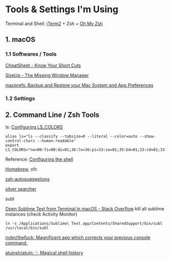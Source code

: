 # Tools & Settings I'm Using

Terminal and Shell: [iTerm2](https://iterm2.com/) + Zsh + [Oh My Zsh](https://ohmyz.sh/)

## 1. macOS

### 1.1 Softwares / Tools

[CheatSheet - Know Your Short Cuts](https://mediaatelier.com/CheatSheet/)

[SizeUp - The Missing Window Manager](https://www.irradiatedsoftware.com/sizeup/)

[macprefs: Backup and Restore your Mac System and App Preferences](https://github.com/clintmod/macprefs)

### 1.2 Settings

## 2. Command Line / Zsh Tools

ls: [Configuring LS_COLORS](http://www.bigsoft.co.uk/blog/2008/04/11/configuring-ls_colors)
```
alias ls="ls --classify --tabsize=0 --literal --color=auto --show-control-chars --human-readable"
export LS_COLORS="no=00:fi=00:di=01;36:ln=36:pi=33:so=01;35:bd=01;33:cd=01;33:ex=01;31"
```
Reference:
[Configuring the shell](https://formation-debian.viarezo.fr/shell.html)

[Homebrew](https://brew.sh/), ofc

[zsh-autosuggestions](https://github.com/zsh-users/zsh-autosuggestions)

[silver searcher](https://github.com/ggreer/the_silver_searcher)

subl

[Open Sublime Text from Terminal in macOS - Stack Overflow](https://stackoverflow.com/questions/16199581/open-sublime-text-from-terminal-in-macos)
kill all sublime instances (check Activity Monitor)
```
ln -s /Applications/Sublime\ Text.app/Contents/SharedSupport/bin/subl /usr/local/bin/subl
```

[nvbn/thefuck: Magnificent app which corrects your previous console command.](https://github.com/nvbn/thefuck)

[atuinsh/atuin: ✨ Magical shell history](https://github.com/atuinsh/atuin)
